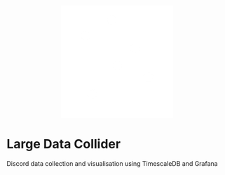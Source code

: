 <p align="center">
  <img src="https://raw.githubusercontent.com/tomasff/large-data-collider/main/assets/logo.png" width=256 height=256 />
</p>

# Large Data Collider

Discord data collection and visualisation using TimescaleDB and Grafana